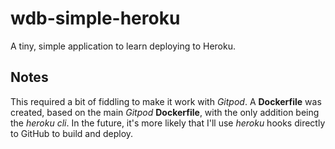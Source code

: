 # wdb-simple-heroku
A tiny, simple application to learn deploying to Heroku.

## Notes
This required a bit of fiddling to make it work with *Gitpod*. A **Dockerfile** was created, based on the main *Gitpod* **Dockerfile**, with the only addition being the *heroku cli*. 
In the future, it's more likely that I'll use *heroku* hooks directly to GitHub to build and deploy.
